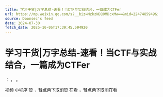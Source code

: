 ```yaml
---
title: 学习干货|万字总结-速看！当CTF与实战结合，一篇成为CTFer
url: https://mp.weixin.qq.com/s?__biz=MzkzNDQ0MDcxMw==&mid=2247485949&idx=2&sn=11f758a9bc08eb58bb154403001bac50
source: Doonsec's feed
date: 2024-07-30
fetch_date: 2025-10-06T17:39:45.594920
---
```


# 学习干货|万字总结-速看！当CTF与实战结合，一篇成为CTFer

：
，
。

视频
小程序
赞
，轻点两下取消赞
在看
，轻点两下取消在看